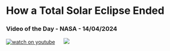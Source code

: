 # How a Total Solar Eclipse Ended
### Video of the Day - NASA - 14/04/2024
[![watch on youtube](https://img.youtube.com/vi/w5uUcq__vMo/mqdefault.jpg)](https://www.youtube.com/embed/w5uUcq__vMo?rel=0)&nbsp; &nbsp; &nbsp; <img src="https://github-readme-streak-stats.herokuapp.com/?user=tempo-riz&theme=merko" >



  
